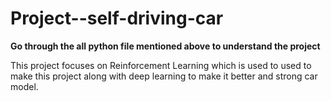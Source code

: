 # Project--self-driving-car
**Go through the all python file mentioned above to understand the project**
<table>

  This project focuses on Reinforcement Learning which is used to used to make this project along with deep learning 
  to make it better and strong car model.
  
</table>

